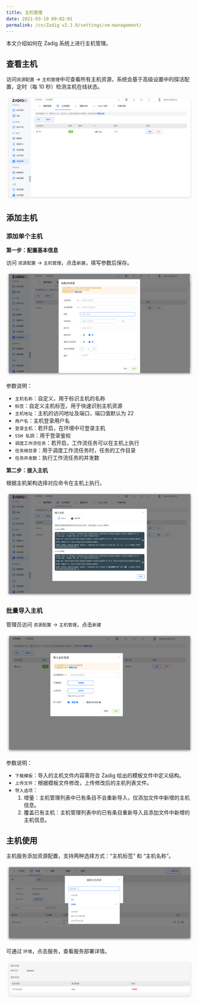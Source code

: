 ```yaml
---
title: 主机管理
date: 2021-03-19 09:02:01
permalink: /cn/Zadig v2.1.0/settings/vm-management/
---
```


本文介绍如何在 Zadig 系统上进行主机管理。

## 查看主机

访问`资源配置` -> `主机管理`中可查看所有主机资源，系统会基于高级设置中的探活配置，定时（每 10 秒）检测主机在线状态。

![vm_list](../../../../_images/vm_list_v180.png)

## 添加主机

### 添加单个主机

**第一步：配置基本信息**

访问 `资源配置` -> `主机管理`，点击`新建`，填写参数后保存。

![machine_resource_add](../../../../_images/machine_resource_add_v180.png)

参数说明：
- `主机名称`：自定义，用于标识主机的名称
- `标签`：自定义主机标签，用于快速识别主机资源
- `主机地址`：主机的访问地址及端口，端口值默认为 22
- `用户名`：主机登录用户名
- `登录主机`：若开启，在环境中可登录主机
- `SSH 私钥`：用于登录鉴权
- `调度工作流任务`：若开启，工作流任务可以在主机上执行
- `任务根目录`：用于调度工作流任务时，任务的工作目录
- `任务并发数`：执行工作流任务的并发数

**第二步：接入主机**

根据主机架构选择对应命令在主机上执行。

![machine_resource_add](../../../../_images/add_vm_agent.png)



### 批量导入主机

管理员访问 `资源配置` -> `主机管理`，点击`新建`

![machine_resource_bulk_import](../../../../_images/machine_resource_bulk_import.png)

参数说明：

- `下载模板`：导入的主机文件内容需符合 Zadig 给出的模板文件中定义结构。
- `上传文件`：根据模板文件修改，上传修改后的主机列表文件。
- `导入选项`：
    1. 增量：主机管理列表中已有条目不会重新导入，仅添加文件中新增的主机信息。
    2. 覆盖已有主机：主机管理列表中的已有条目重新导入且添加文件中新增的主机信息。

## 主机使用

主机服务添加资源配置，支持两种选择方式：“主机标签” 和 “主机名称”。

![machine_resource_use](../../../../_images/machine_resource_use.png)

可通过 `环境`，点击服务，查看服务部署详情。

![machine_resource_show](../../../../_images/machine_resource_show.png)
